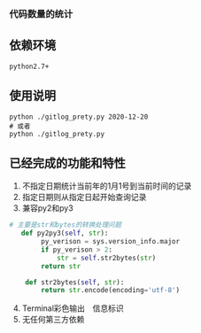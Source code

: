 ### 代码数量的统计

## 依赖环境

```
python2.7+
```

## 使用说明

```shell
python ./gitlog_prety.py 2020-12-20 
# 或者
python ./gitlog_prety.py

```

## 已经完成的功能和特性

1. 不指定日期统计当前年的1月1号到当前时间的记录
2. 指定日期则从指定日起开始查询记录
3. 兼容py2和py3
```python
# 主要是str和bytes的转换处理问题
   def py2py3(self, str):
        py_verison = sys.version_info.major
        if py_verison > 2:
            str = self.str2bytes(str)
        return str

    def str2bytes(self, str):
        return str.encode(encoding='utf-8')
```
4. Terminal彩色输出　信息标识
5. 无任何第三方依赖
